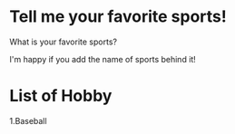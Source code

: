 # Tell me your favorite sports!
What is your favorite sports?

I'm happy if you add the name of sports behind it!

# List of Hobby

1.Baseball</br>


